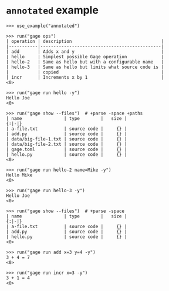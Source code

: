 # `annotated` example

    >>> use_example("annotated")

    >>> run("gage ops")
    | operation | description                                  |
    |-----------|----------------------------------------------|
    | add       | Adds x and y                                 |
    | hello     | Simplest possible Gage operation             |
    | hello-2   | Same as hello but with a configurable name   |
    | hello-3   | Same as hello but limits what source code is |
    |           | copied                                       |
    | incr      | Increments x by 1                            |
    <0>

    >>> run("gage run hello -y")
    Hello Joe
    <0>

    >>> run("gage show --files")  # +parse -space +paths
    | name                | type        |   size |
    {:|-|}
    | a-file.txt          | source code |     {} |
    | add.py              | source code |     {} |
    | data/big-file-1.txt | source code |     {} |
    | data/big-file-2.txt | source code |     {} |
    | gage.toml           | source code |     {} |
    | hello.py            | source code |     {} |
    <0>

    >>> run("gage run hello-2 name=Mike -y")
    Hello Mike
    <0>

    >>> run("gage run hello-3 -y")
    Hello Joe
    <0>

    >>> run("gage show --files")  # +parse -space
    | name                | type        |   size |
    {:|-|}
    | a-file.txt          | source code |     {} |
    | add.py              | source code |     {} |
    | hello.py            | source code |     {} |
    <0>

    >>> run("gage run add x=3 y=4 -y")
    3 + 4 = 7
    <0>

    >>> run("gage run incr x=3 -y")
    3 + 1 = 4
    <0>
